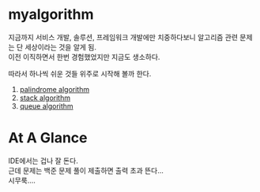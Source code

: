 # myalgorithm

지금까지 서비스 개발, 솔루션, 프레임워크 개발에만 치중하다보니 알고리즘 관련 문제는 단 세상이라는 것을 알게 됨.    
이전 이직하면서 한번 경험했었지만 지금도 생소하다.    
    
따라서 하나씩 쉬운 것들 위주로 시작해 볼까 한다.

1. [palindrome algorithm](https://github.com/basquiat78/myalgorithm/tree/master/src/algorithm/palindrome)
2. [stack algorithm](https://github.com/basquiat78/myalgorithm/tree/master/src/algorithm/stack)
2. [queue algorithm](https://github.com/basquiat78/myalgorithm/tree/master/src/algorithm/queue)

# At A Glance
IDE에서는 겁나 잘 돈다.    
근데 문제는 백준 문제 풀이 제출하면 출력 초과 뜬다...     
시무룩....